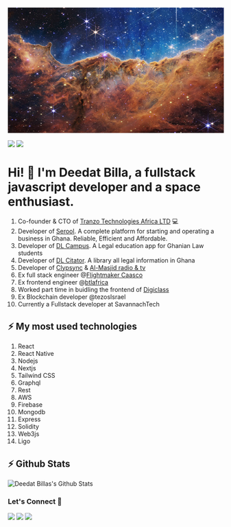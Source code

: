 ![Repository Banner](main_image_star-forming_region_carina_nircam_final-1280.jpg)

[![](https://komarev.com/ghpvc/?username=deedatbilla&color=blue&label=Profile%20Views)](https://github.com/markoDenic/deedatbilla)
[![](https://img.shields.io/github/followers/deedatbilla?label=GitHub%20Followers)](https://github.com/deedatbilla)

# Hi! 👋 I'm Deedat Billa, a fullstack javascript developer and a space enthusiast.
1. Co-founder & CTO of [Tranzo Technologies Africa LTD](https://tranzopay.com) 💻
2. Developer of [Serool](https://serool.com/). A complete platform for starting and operating a business in Ghana. Reliable, Efficient and Affordable.
3. Developer of [DL Campus](https://campus-app-web-lake.vercel.app/). A Legal education app for Ghanian Law students
4. Developer of [DL Citator](https://dl-citator.vercel.app/). A library all legal information in Ghana
5. Developer of [Clypsync](https://priceless-kilby-80e931.netlify.app/) & [Al-Masjid radio & tv](https://play.google.com/store/apps/details?id=com.foreverislamfoundation.app)
6. Ex full stack engineer @[Flightmaker Caasco](https://caasco.io)
7. Ex frontend engineer @[btlafrica](https://btlafrica.com)
8. Worked part time in buidling the frontend of [Digiclass](https://kelemm-digiclass.herokuapp.com/)
9. Ex Blockchain developer @tezosIsrael
10. Currently a Fullstack developer at SavannachTech
## ⚡ My most used technologies
1. React
2. React Native
3. Nodejs
4. Nextjs
5. Tailwind CSS
6. Graphql
7. Rest
8. AWS
9. Firebase
10. Mongodb
11. Express
12. Solidity
13. Web3js
14. Ligo

## ⚡ Github Stats

![Deedat Billas's Github Stats](https://github-readme-stats.vercel.app/api?username=deedatbilla&theme=dark)

### Let's Connect 🔗

[![](https://img.shields.io/badge/linkedin-%230077B5.svg?&style=for-the-badge&logo=linkedin&logoColor=white0e76a8)](https://www.linkedin.com/in/deedat-billa-98a62b95)
[![](https://img.shields.io/badge/twitter-%230077B5.svg?&style=for-the-badge&logo=twitter&logoColor=white&color=00acee)](https://twitter.com/deedat5?s=09) 
[![](https://img.shields.io/badge/instagram-%230077B5.svg?&style=for-the-badge&logo=instagram&logoColor=white&color=8a3ab9)](https://www.instagram.com/deedatidriss/)




